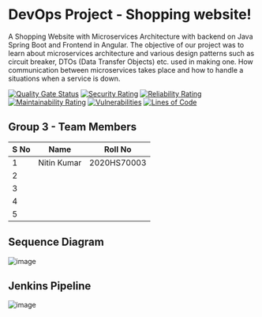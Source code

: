 # DevOps Project - Shopping website!
A Shopping Website with Microservices Architecture with backend on Java Spring Boot and Frontend in Angular. The objective of our project was to learn about microservices architecture and various design patterns such as circuit breaker, DTOs (Data Transfer Objects) etc. used in making one. How communication between microservices takes place and how to handle a situations when a service is down.

[![Quality Gate Status](https://sonarcloud.io/api/project_badges/measure?project=2020HS-DevOps-Group3_DevOps-Project&metric=alert_status)](https://sonarcloud.io/summary/new_code?id=2020HS-DevOps-Group3_DevOps-Project)  [![Security Rating](https://sonarcloud.io/api/project_badges/measure?project=2020HS-DevOps-Group3_DevOps-Project&metric=security_rating)](https://sonarcloud.io/summary/new_code?id=2020HS-DevOps-Group3_DevOps-Project) [![Reliability Rating](https://sonarcloud.io/api/project_badges/measure?project=2020HS-DevOps-Group3_DevOps-Project&metric=reliability_rating)](https://sonarcloud.io/summary/new_code?id=2020HS-DevOps-Group3_DevOps-Project)  [![Maintainability Rating](https://sonarcloud.io/api/project_badges/measure?project=2020HS-DevOps-Group3_DevOps-Project&metric=sqale_rating)](https://sonarcloud.io/summary/new_code?id=2020HS-DevOps-Group3_DevOps-Project)  [![Vulnerabilities](https://sonarcloud.io/api/project_badges/measure?project=2020HS-DevOps-Group3_DevOps-Project&metric=vulnerabilities)](https://sonarcloud.io/summary/new_code?id=2020HS-DevOps-Group3_DevOps-Project) [![Lines of Code](https://sonarcloud.io/api/project_badges/measure?project=2020HS-DevOps-Group3_DevOps-Project&metric=ncloc)](https://sonarcloud.io/summary/new_code?id=2020HS-DevOps-Group3_DevOps-Project)

## Group 3 - Team Members
|S No	|Name                           |Roll No			|
|-------|-------------------------------|-------------------|
|1		|Nitin Kumar           			|2020HS70003			|
|2   	|||
|3     	|||
|4     	|||
|5     	|||

## Sequence Diagram
![image](https://user-images.githubusercontent.com/61423609/148912059-e2cca90e-b3b2-4b19-b8f4-af80665be4ab.png)

## Jenkins Pipeline
![image](https://user-images.githubusercontent.com/61423609/148912146-08766892-b8a5-4cf2-8248-652abe74e1ea.png)
